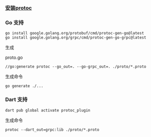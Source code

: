 ### [安装protoc](https://github.com/protocolbuffers/protobuf/releases)

### Go 支持

```shell
go install google.golang.org/protobuf/cmd/protoc-gen-go@latest
go install google.golang.org/grpc/cmd/protoc-gen-go-grpc@latest
```

生成

proto.go

```golang
//go:generate protoc --go_out=. --go-grpc_out=. ./proto/*.proto
```

生成命令

```shell
go generate ./...
```

### Dart 支持

```shell
dart pub global activate protoc_plugin
```

生成命令

```shell
protoc --dart_out=grpc:lib ./proto/*.proto
```
